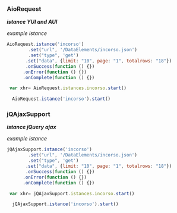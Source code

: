  ### AioRequest ### 
 ***istance YUI and AUI***
 
 *example istance*
 ```js
 AioRequest.istance('incorso')
         .set("url", '/DataElements/incorso.json')
         .set("type", 'get')
        .set("data", {limit: "10", page: "1", totalrows: "18"})
        .onSuccess(function () {})
       .onError(function () {})
       .onComplete(function () {})
 
  var xhr= AioRequest.istances.incorso.start()
  ```
  
```js
  AioRequest.istance('incorso').start()
```


### jQAjaxSupport ###
***istance jQuery ajax*** 

*example istance*
 ```js
 jQAjaxSupport.istance('incorso')
         .set("url", '/DataElements/incorso.json')
         .set("type", 'get')
        .set("data", {limit: "10", page: "1", totalrows: "18"})
        .onSuccess(function () {})
       .onError(function () {})
       .onComplete(function () {})
 
  var xhr= jQAjaxSupport.istances.incorso.start()
  ```
  
```js
  jQAjaxSupport.istance('incorso').start()
```

